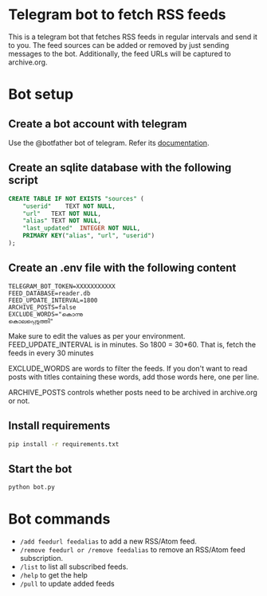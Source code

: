 Telegram bot to fetch RSS feeds
===============================

This is a telegram bot that fetches RSS feeds in regular intervals and send it to you. The feed sources can be added or removed by just sending messages to the bot. Additionally, the feed URLs will be captured to archive.org.

Bot setup
=========

Create a bot account with telegram
-----------------------------------

Use the @botfather bot of telegram. Refer its [documentation](https://core.telegram.org/bots).

Create an sqlite database with the following script
------------------------------------------------

```sql
CREATE TABLE IF NOT EXISTS "sources" (
	"userid"	TEXT NOT NULL,
	"url"	TEXT NOT NULL,
	"alias"	TEXT NOT NULL,
	"last_updated"	INTEGER NOT NULL,
	PRIMARY KEY("alias", "url", "userid")
);
```

Create an .env file with the following content
---------------------------------------------

```
TELEGRAM_BOT_TOKEN=XXXXXXXXXXX
FEED_DATABASE=reader.db
FEED_UPDATE_INTERVAL=1800
ARCHIVE_POSTS=false
EXCLUDE_WORDS="കൊന്നു
കൊലപ്പെടുത്തി"
```

Make sure to edit the values as per your environment.
FEED_UPDATE_INTERVAL is in minutes. So 1800 = 30*60. That is, fetch the feeds in every 30 minutes

EXCLUDE_WORDS are words to filter the feeds. If you don't want to read posts with titles containing these words, add those words here, one per line.

ARCHIVE_POSTS controls whether posts need to be archived in archive.org or not.

Install requirements
---------------------

```bash
pip install -r requirements.txt
```

Start the bot
-------------

```bash
python bot.py
```

Bot commands
============

* `/add feedurl feedalias` to add a new RSS/Atom feed.
* `/remove feedurl or /remove feedalias` to remove an RSS/Atom feed subscription.
* `/list` to list all subscribed feeds.
* `/help` to get the help
* `/pull` to update added feeds
